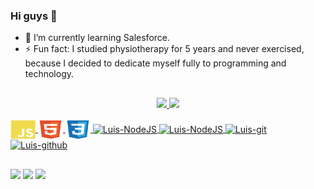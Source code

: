### Hi guys 👋

<!--Bio-->
- 🌱 I’m currently learning Salesforce.
- ⚡ Fun fact: I studied physiotherapy for 5 years and never exercised, because I decided to dedicate myself fully to programming and technology.

##
<!--cards-->
<div align="center">
  <a href="https://github.com/lfestevam">
    <img height="150em" src="https://github-readme-stats.vercel.app/api?username=lfestevam&show_icons=true&theme=solarized-dark&include_all_commits=true&count_private=true"/>
  <img height="150em" src="https://github-readme-stats.vercel.app/api/top-langs/?username=lfestevam&layout=compact&langs_count=7&theme=solarized-dark"/>
</div>
<!--Tec-->
<div style="display: inline_block"><br>
   <img align="center" alt="Luis-Js" height="30" width="40" src="https://raw.githubusercontent.com/devicons/devicon/master/icons/javascript/javascript-plain.svg">
   <img align="center" alt="Luis-HTML" height="30" width="40" src="https://raw.githubusercontent.com/devicons/devicon/master/icons/html5/html5-original.svg">
   <img align="center" alt="Luis-CSS" height="30" width="40" src="https://raw.githubusercontent.com/devicons/devicon/master/icons/css3/css3-original.svg">
   <img align="center" alt="Luis-NodeJS" height="30" width="40" src="https://cdn.jsdelivr.net/gh/devicons/devicon/icons/nodejs/nodejs-original.svg">
   <img align="center" alt="Luis-NodeJS" height="30" width="40" src="https://cdn.jsdelivr.net/gh/devicons/devicon/icons/react/react-original-wordmark.svg">
   <img align="center" alt="Luis-git" height="30" width="40" src="https://cdn.jsdelivr.net/gh/devicons/devicon/icons/git/git-original.svg">
   <img align="center" alt="Luis-github" height="30" width="40" src="https://cdn.jsdelivr.net/gh/devicons/devicon/icons/github/github-original.svg">
 </div>
 
  ##
  
<!--Social-->
<div>
  <a href = "mailto:luisfestevam01@gmail.com"><img src="https://img.shields.io/badge/-Gmail-%23333?style=for-the-badge&logo=gmail&logoColor=white" target="_blank"></a>
  <a href="https://www.linkedin.com/in/lu%C3%ADs-estevam-devweb1307/" target="_blank"><img src="https://img.shields.io/badge/-LinkedIn-%230077B5?style=for-the-badge&logo=linkedin&logoColor=white" target="_blank"></a>
 <a href="https://lfestevam.github.io/portfolio/" target="_blank"><img src="https://img.shields.io/badge/-Portf%C3%B3lio-brown?style=for-the-badge&logo=true" target="_blank"></a>
</div>
